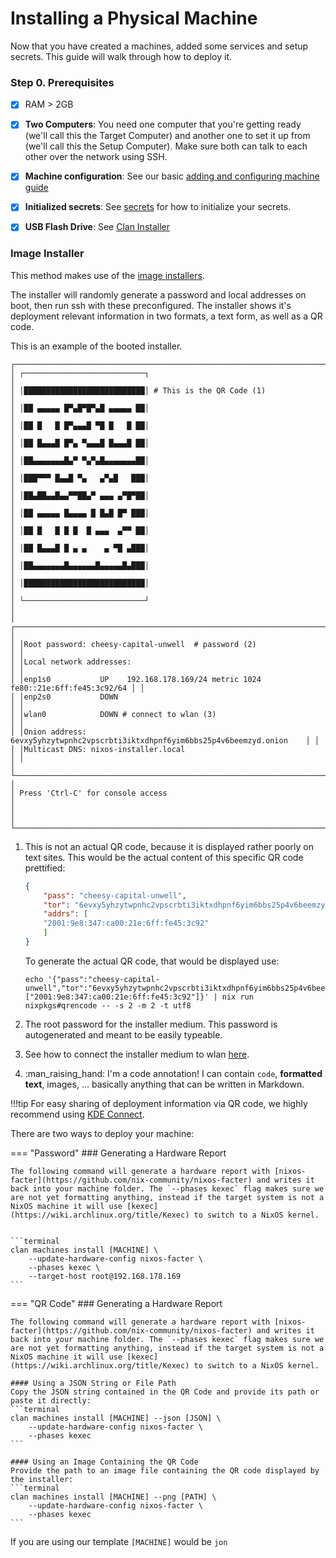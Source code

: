 # Installing a Physical Machine

Now that you have created a machines, added some services and setup secrets. This guide will walk through how to deploy it.

### Step 0. Prerequisites
- [x] RAM > 2GB
- [x] **Two Computers**: You need one computer that you're getting ready (we'll call this the Target Computer) and another one to set it up from (we'll call this the Setup Computer). Make sure both can talk to each other over the network using SSH.
- [x] **Machine configuration**: See our basic [adding and configuring machine guide](./add-machines.md)
- [x] **Initialized secrets**: See [secrets](secrets.md) for how to initialize your secrets.
- [x] **USB Flash Drive**: See [Clan Installer](./create-installer.md)


### Image Installer
This method makes use of the [image installers](./create-installer.md).

The installer will randomly generate a password and local addresses on boot, then run ssh with these preconfigured.
The installer shows it's deployment relevant information in two formats, a text form, as well as a QR code.


This is an example of the booted installer.

```{ .bash .annotate .no-copy .nohighlight}
┌─────────────────────────────────────────────────────────────────────────────────────┐
│ ┌───────────────────────────┐                                                       │
│ │███████████████████████████│ # This is the QR Code (1)                             │
│ │██ ▄▄▄▄▄ █▀▄█▀█▀▄█ ▄▄▄▄▄ ██│                                                       │
│ │██ █   █ █▀▄▄▄█ ▀█ █   █ ██│                                                       │
│ │██ █▄▄▄█ █▀▄ ▀▄▄▄█ █▄▄▄█ ██│                                                       │
│ │██▄▄▄▄▄▄▄█▄▀ ▀▄▀▄█▄▄▄▄▄▄▄██│                                                       │
│ │███▀▀▀ █▄▄█ ▀▄   ▄▀▄█   ███│                                                       │
│ │██▄██▄▄█▄▄▀▀██▄▀ ▄▄▄ ▄▀█▀██│                                                       │
│ │██ ▄▄▄▄▄ █▄▄▄▄ █ █▄█ █▀ ███│                                                       │
│ │██ █   █ █ █  █ ▄▄▄  ▄▀▀ ██│                                                       │
│ │██ █▄▄▄█ █ ▄ ▄    ▄ ▀█ ▄███│                                                       │
│ │██▄▄▄▄▄▄▄█▄▄▄▄▄▄█▄▄▄▄▄█▄███│                                                       │
│ │███████████████████████████│                                                       │
│ └───────────────────────────┘                                                       │
│ ┌─────────────────────────────────────────────────────────────────────────────────┐ │
│ │Root password: cheesy-capital-unwell  # password (2)                             │ │
│ │Local network addresses:                                                         │ │
│ │enp1s0           UP    192.168.178.169/24 metric 1024 fe80::21e:6ff:fe45:3c92/64 │ │
│ │enp2s0           DOWN                                                            │ │
│ │wlan0            DOWN # connect to wlan (3)                                      │ │
│ │Onion address: 6evxy5yhzytwpnhc2vpscrbti3iktxdhpnf6yim6bbs25p4v6beemzyd.onion    │ │
│ │Multicast DNS: nixos-installer.local                                             │ │
│ └─────────────────────────────────────────────────────────────────────────────────┘ │
│ Press 'Ctrl-C' for console access                                                   │ 
│                                                                                     │
└─────────────────────────────────────────────────────────────────────────────────────┘
```

1.  This is not an actual QR code, because it is displayed rather poorly on text sites.
    This would be the actual content of this specific QR code prettified:
    ```json
    {
        "pass": "cheesy-capital-unwell",
        "tor": "6evxy5yhzytwpnhc2vpscrbti3iktxdhpnf6yim6bbs25p4v6beemzyd.onion",
        "addrs": [
        "2001:9e8:347:ca00:21e:6ff:fe45:3c92"
        ]
    }
    ```

    To generate the actual QR code, that would be displayed use:
    ```shellSession
    echo '{"pass":"cheesy-capital-unwell","tor":"6evxy5yhzytwpnhc2vpscrbti3iktxdhpnf6yim6bbs25p4v6beemzyd.onion","addrs":["2001:9e8:347:ca00:21e:6ff:fe45:3c92"]}' | nix run nixpkgs#qrencode -- -s 2 -m 2 -t utf8
    ```
2.  The root password for the installer medium.
    This password is autogenerated and meant to be easily typeable.
3.  See how to connect the installer medium to wlan [here](./installer.md#optional-connect-to-wifi).
4.  :man_raising_hand: I'm a code annotation! I can contain `code`, __formatted
    text__, images, ... basically anything that can be written in Markdown.

!!!tip
    For easy sharing of deployment information via QR code, we highly recommend using [KDE Connect](https://apps.kde.org/de/kdeconnect/).

There are two ways to deploy your machine:


=== "Password"
    ### Generating a Hardware Report

    The following command will generate a hardware report with [nixos-facter](https://github.com/nix-community/nixos-facter) and writes it back into your machine folder. The `--phases kexec` flag makes sure we are not yet formatting anything, instead if the target system is not a NixOS machine it will use [kexec](https://wiki.archlinux.org/title/Kexec) to switch to a NixOS kernel.


    ```terminal
    clan machines install [MACHINE] \
        --update-hardware-config nixos-facter \
        --phases kexec \
        --target-host root@192.168.178.169
    ```

=== "QR Code"
    ### Generating a Hardware Report

    The following command will generate a hardware report with [nixos-facter](https://github.com/nix-community/nixos-facter) and writes it back into your machine folder. The `--phases kexec` flag makes sure we are not yet formatting anything, instead if the target system is not a NixOS machine it will use [kexec](https://wiki.archlinux.org/title/Kexec) to switch to a NixOS kernel.

    #### Using a JSON String or File Path
    Copy the JSON string contained in the QR Code and provide its path or paste it directly:
    ```terminal
    clan machines install [MACHINE] --json [JSON] \
        --update-hardware-config nixos-facter \
        --phases kexec
    ```

    #### Using an Image Containing the QR Code
    Provide the path to an image file containing the QR code displayed by the installer:
    ```terminal
    clan machines install [MACHINE] --png [PATH] \
        --update-hardware-config nixos-facter \
        --phases kexec
    ```


If you are using our template `[MACHINE]` would be `jon`
